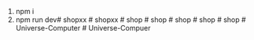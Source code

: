 1. npm i
2. npm run dev#   s h o p x x  
 #   s h o p x x  
 #   s h o p  
 #   s h o p  
 #   s h o p  
 #   s h o p  
 #   s h o p  
 #   U n i v e r s e - C o m p u t e r  
 #   U n i v e r s e - C o m p u e r  
 